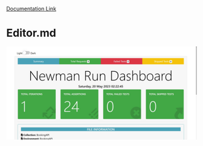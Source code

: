<a href="https://documenter.getpostman.com/view/26933640/2s93m1a4tK" target="_blank">Documentation Link</a>
# Editor.md

![](ReportImage/Newman.jpg)
